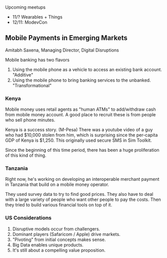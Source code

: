 Upcoming meetups
* 11/? Wearables + Things
* 12/11: ModevCon

## Mobile Payments in Emerging Markets
Amitabh Saxena, Managing Director, Digital Disruptions

Mobile banking has two flavors
1. Using the mobile phone as a vehicle to access an
  existing bank account. "Additive"
2. Using the mobile phone to bring banking services to
  the unbanked. "Transformational"

### Kenya

Mobile money uses retail agents as "human ATMs" to add/withdraw
cash from mobile money account. A good place to recruit these is
from people who sell phone minutes.

Kenya is a success story. (M-Pesa) There was a youtube video of a guy
who had $10,000 stolen from him, which is surprising since the per-capita
GDP of Kenya is $1,250. This originally used secure SMS in Sim Toolkit.

Since the beginning of this time period, there has been a huge proliferation
of this kind of thing.

### Tanzania

Right now, he's working on developing an interoperable merchant payment
in Tanzania that build on a mobile money operator.

They used survey data to try to find good prices. They also have to deal
with a large variety of people who want other people to pay the costs.
Then they tried to build various financial tools on top of it.

### US Considerations

1. Disruptive models occur from challengers.
2. Dominant players (Safaricom / Apple) drive markets.
3. "Pivoting" from initial concepts makes sense.
4. Big Data enables unique products.
5. It's still about a compelling value proposition.
